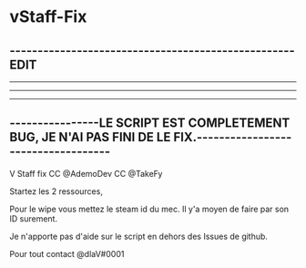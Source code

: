 # vStaff-Fix


---------------------------------------------------EDIT
---------------------------------------------------
---------------------------------------------------
---------------------------------------------------
---------------------------------------------------
----------------LE SCRIPT EST COMPLETEMENT BUG, JE N'AI PAS FINI DE LE FIX.-----------------------------------
---------------------------------------------------


V Staff fix 
CC @AdemoDev
CC @TakeFy

Startez les 2 ressources,

Pour le wipe vous mettez le steam id du mec. Il y'a moyen de faire par son ID surement.


Je n'apporte pas d'aide sur le script en dehors des Issues de github.



Pour tout contact
@dlaV#0001
